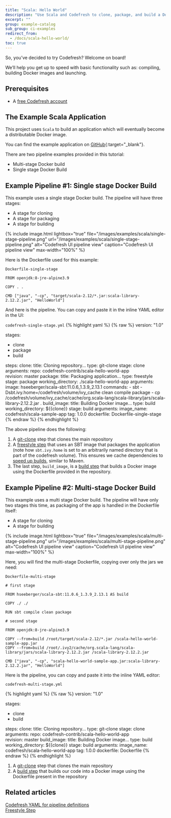 ```yaml
---
title: "Scala: Hello World"
description: "Use Scala and Codefresh to clone, package, and build a Docker image"
excerpt: ""
group: example-catalog
sub_group: ci-examples
redirect_from:
  - /docs/scala-hello-world/
toc: true
---
```


So, you’ve decided to try Codefresh? Welcome on board!

We’ll help you get up to speed with basic functionality such as: compiling, building Docker images and launching.

## Prerequisites

- A [free Codefresh account](https://codefresh.io/docs/docs/getting-started/create-a-codefresh-account/)

## The Example Scala Application

This project uses `Scala` to build an application which will eventually become a distributable Docker image.

You can find the example application on [GitHub](https://github.com/codefresh-contrib/scala-hello-world-app){:target="\_blank"}. 

There are two pipeline examples provided in this tutorial:

- Multi-stage Docker build
- Single stage Docker Build 
 
## Example Pipeline #1: Single stage Docker Build

This example uses a single stage Docker build. The pipeline will have three stages:

- A stage for cloning 
- A stage for packaging
- A stage for building

{% include image.html 
lightbox="true" 
file="/images/examples/scala/single-stage-pipeline.png" 
url="/images/examples/scala/single-stage-pipeline.png" 
alt="Codefresh UI pipeline view"
caption="Codefresh UI pipeline view"
max-width="100%" 
%}

Here is the Dockerfile used for this example:

`Dockerfile-single-stage`
```shell 
FROM openjdk:8-jre-alpine3.9 

COPY . . 

CMD ["java", "-cp", "target/scala-2.12/*.jar:scala-library-2.12.2.jar", "HelloWorld"]
```

And here is the pipeline.  You can copy and paste it in the inline YAML editor in the UI:

  `codefresh-single-stage.yml`
{% highlight yaml %}
{% raw %}
version: "1.0"

stages:
  - clone
  - package
  - build

steps:
  clone:
    title: Cloning repository...
    type: git-clone
    stage: clone
    arguments:
      repo:   codefresh-contrib/scala-hello-world-app  
      revision: master
  package:
    title: Packaging application...
    type: freestyle
    stage: package
    working_directory: ./scala-hello-world-app
    arguments:
      image: hseeberger/scala-sbt:11.0.6_1.3.9_2.13.1
      commands:
        - sbt -Dsbt.ivy.home=/codefresh/volume/ivy_cache clean compile package 
        - cp /codefresh/volume/ivy_cache/cache/org.scala-lang/scala-library/jars/scala-library-2.12.2.jar . 
  build_image:
    title: Building Docker image...
    type: build
    working_directory: ${{clone}}
    stage: build
    arguments:
      image_name: codefresh/scala-sample-app
      tag: 1.0.0
      dockerfile: Dockerfile-single-stage
{% endraw %}
{% endhighlight %}

The above pipeline does the following:

1. A [git-clone]({{site.baseurl}}/docs/pipelines/steps/git-clone/) step that clones the main repository
2. A [freestyle step]({{site.baseurl}}/docs/pipelines/steps/freestyle/) that uses an SBT image that packages the application (note how `sbt.ivy.home` is set to an arbitrarily named directory that is part of the codefresh volume).  This ensures we cache dependencies to [speed up builds]({{site.baseurl}}/docs/example-catalog/ci-examples/spring-boot-2/#caching-the-maven-dependencies), similar to Maven.
3. The last step, `build_image`, is a [build step]({{site.baseurl}}/docs/pipelines/steps/build/) that builds a Docker image using the Dockerfile provided in the repository.

## Example Pipeline #2: Multi-stage Docker Build

This example uses a multi stage Docker build. The pipeline will have only two stages this time, as packaging of the app is handled in the Dockerfile itself:

- A stage for cloning 
- A stage for building

{% include image.html 
lightbox="true" 
file="/images/examples/scala/multi-stage-pipeline.png" 
url="/images/examples/scala/multi-stage-pipeline.png" 
alt="Codefresh UI pipeline view"
caption="Codefresh UI pipeline view"
max-width="100%" 
%}

Here, you will find the multi-stage Dockerfile, copying over only the jars we need:

`Dockerfile-multi-stage`

```shell
# first stage

FROM hseeberger/scala-sbt:11.0.6_1.3.9_2.13.1 AS build

COPY ./ ./

RUN sbt compile clean package

# second stage

FROM openjdk:8-jre-alpine3.9 

COPY --from=build /root/target/scala-2.12/*.jar /scala-hello-world-sample-app.jar
COPY --from=build /root/.ivy2/cache/org.scala-lang/scala-library/jars/scala-library-2.12.2.jar /scala-library-2.12.2.jar

CMD ["java", "-cp", "scala-hello-world-sample-app.jar:scala-library-2.12.2.jar", "HelloWorld"]
```
Here is the pipeline, you can copy and paste it into the inline YAML editor:

`codefresh-multi-stage.yml`

{% highlight yaml %}
{% raw %}
version: "1.0"

stages:
  - clone
  - build

steps:
  clone:
    title: Cloning repository...
    type: git-clone
    stage: clone
    arguments:
      repo:   codefresh-contrib/scala-hello-world-app  
      revision: master
  build_image:
    title: Building Docker image...
    type: build
    working_directory: ${{clone}}
    stage: build
    arguments:
      image_name: codefresh/scala-hello-world-app
      tag: 1.0.0
      dockerfile: Dockerfile
{% endraw %}
{% endhighlight %}

1. A [git-clone]({{site.baseurl}}/docs/pipelines/steps/git-clone/) step that clones the main repository
2. A [build step]({{site.baseurl}}/docs/pipelines/steps/freestyle/) that builds our code into a Docker image using the Dockerfile present in the repository


## Related articles
[Codefresh YAML for pipeline definitions]({{site.baseurl}}/docs/pipelines/what-is-the-codefresh-yaml/)  
[Freestyle Step]({{site.baseurl}}/docs/pipelines/steps/freestyle/)  

